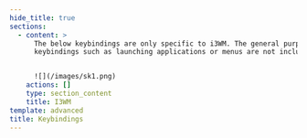 ```yaml
---
hide_title: true
sections:
  - content: >
      The below keybindings are only specific to i3WM. The general purpose
      keybindings such as launching applications or menus are not included here.


      ![](/images/sk1.png)
    actions: []
    type: section_content
    title: I3WM
template: advanced
title: Keybindings
---
```

